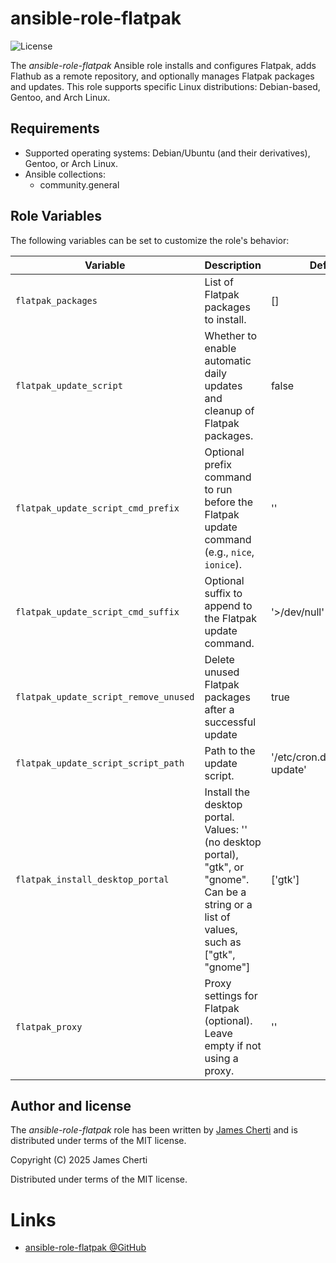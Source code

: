 # ansible-role-flatpak
![License](https://img.shields.io/github/license/jamescherti/ansible-role-flatpak)

The *ansible-role-flatpak* Ansible role installs and configures Flatpak, adds Flathub as a remote repository, and optionally manages Flatpak packages and updates. This role supports specific Linux distributions: Debian-based, Gentoo, and Arch Linux.

## Requirements

- Supported operating systems: Debian/Ubuntu (and their derivatives), Gentoo, or Arch Linux.
- Ansible collections:
  - community.general

## Role Variables

The following variables can be set to customize the role's behavior:

| Variable                              | Description                                                                                                                                  | Default                          |
|---------------------------------------|----------------------------------------------------------------------------------------------------------------------------------------------|----------------------------------|
| `flatpak_packages`                    | List of Flatpak packages to install.                                                                                                         | []                               |
| `flatpak_update_script`               | Whether to enable automatic daily updates and cleanup of Flatpak packages.                                                                   | false                            |
| `flatpak_update_script_cmd_prefix`    | Optional prefix command to run before the Flatpak update command (e.g., `nice`, `ionice`).                                                   | ''                               |
| `flatpak_update_script_cmd_suffix`    | Optional suffix to append to the Flatpak update command.                                                                                     | '>/dev/null'                     |
| `flatpak_update_script_remove_unused` | Delete unused Flatpak packages after a successful update                                                                                     | true                             |
| `flatpak_update_script_script_path`   | Path to the update script.                                                                                                                   | '/etc/cron.daily/flatpak-update' |
| `flatpak_install_desktop_portal`      | Install the desktop portal. Values: '' (no desktop portal), "gtk", or "gnome". Can be a string or a list of values, such as ["gtk", "gnome"] | ['gtk']                          |
| `flatpak_proxy`                       | Proxy settings for Flatpak (optional). Leave empty if not using a proxy.                                                                     | ''                               |

## Author and license

The *ansible-role-flatpak* role has been written by [James Cherti](https://www.jamescherti.com/) and is distributed under terms of the MIT license.

Copyright (C) 2025 James Cherti

Distributed under terms of the MIT license.

# Links

- [ansible-role-flatpak @GitHub](https://github.com/jamescherti/ansible-role-flatpak)
